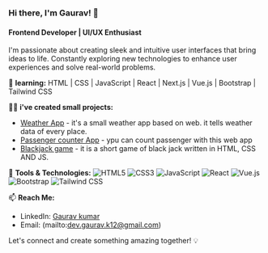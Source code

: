 ### Hi there, I'm Gaurav! 👋
#### Frontend Developer | UI/UX Enthusiast

I'm passionate about creating sleek and intuitive user interfaces that bring ideas to life. Constantly exploring new technologies to enhance user experiences and solve real-world problems.

🚀 **learning:** HTML | CSS | JavaScript | React | Next.js | Vue.js | Bootstrap | Tailwind CSS



👨‍💻 **i've created small projects:**
- [Weather App](https://github.com/devgauravgk/web-weather-v1.0) - it's a small weather app based on web. it tells weather data of every place.
- [Passenger counter App](https://github.com/devgauravgk/passenger-counter-web-app) - ypu can count passenger with this web app
- [Blackjack game](https://github.com/devgauravgk/blackjack-v0.03) - it is a short game of black jack written in HTML, CSS AND JS.

🔧 **Tools & Technologies:**
![HTML5](https://img.shields.io/badge/-HTML5-E34F26?style=flat&logo=html5&logoColor=white)
![CSS3](https://img.shields.io/badge/-CSS3-1572B6?style=flat&logo=css3&logoColor=white)
![JavaScript](https://img.shields.io/badge/-JavaScript-F7DF1E?style=flat&logo=javascript&logoColor=black)
![React](https://img.shields.io/badge/-React-61DAFB?style=flat&logo=react&logoColor=black)
![Vue.js](https://img.shields.io/badge/-Vue.js-4FC08D?style=flat&logo=vue.js&logoColor=white)
![Bootstrap](https://img.shields.io/badge/-Bootstrap-563D7C?style=flat&logo=bootstrap&logoColor=white)
![Tailwind CSS](https://img.shields.io/badge/-Tailwind_CSS-38B2AC?style=flat&logo=tailwind-css&logoColor=white)

📫 **Reach Me:**
- LinkedIn: [Gaurav kumar](https://www.linkedin.com/in/gaurav-kumar-157b66299/)
- Email: (mailto:dev.gaurav.k12@gmail.com)

Let's connect and create something amazing together! 💡
